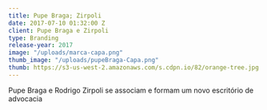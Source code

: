 ```yaml
---
title: Pupe Braga; Zirpoli
date: 2017-07-10 01:32:00 Z
client: Pupe Braga e Zirpoli
type: Branding
release-year: 2017
image: "/uploads/marca-capa.png"
thumb_image: "/uploads/pupeBraga-Capa.png"
thumb: https://s3-us-west-2.amazonaws.com/s.cdpn.io/82/orange-tree.jpg
---
```


Pupe Braga e Rodrigo Zirpoli se associam e formam um novo escritório de advocacia